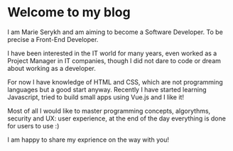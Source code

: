 # Welcome to my blog

I am Marie Serykh and am aiming to become a Software Developer. To be precise a Front-End Developer.

I have been interested in the IT world for many years, even worked as a Project Manager in IT companies, though I did not dare to code or dream about working as a developer.

For now I have knowledge of HTML and CSS, which are not programming languages but a good start anyway. Recently I have started learning Javascript, tried to build small apps using Vue.js and I like it!

Most of all I would like to master programming concepts, algorythms, security and UX: user experience, at the end of the day everything is done for users to use :)

I am happy to share my exprience on the way with you!
